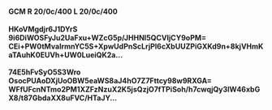 #### GCM R 20/0c/400 L 20/0c/400
**HKoVMgdjr6J1DYrS**<br/>**9i6DiWOSFyJu2UaFxu+WZcG5p/JHHNI5QCVIjCY9oPM=**<br/>**CEi+PW0tMvalrmnYC5S+XpwUdPnScLrjPl6cXbUUZPiGXKd9n+8kjVHmKaTAuhK0EUVh+UW0LueiQK2a...**<br/><br/>
**74E5hFvSyO5S3Wro**<br/>**OsocPUAoDXjUoOBW5eaWS8aJ4hO7Z7Fttcy98w9RXGA=**<br/>**WFfUFcnNTmo2PM1XZFzNzuX2K5jsQzjO7fTPiSoh/h7cwqjQy3lW46xbGX8/t87GbdaXX8uFVC/HTaJY...**